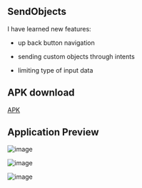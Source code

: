 ## SendObjects

I have learned new features:

- up back button navigation

- sending custom objects through intents

- limiting type of input data

## APK download

[APK](https://github.com/gauri547/SendObjects/releases/download/v7.0/app-debug.apk)

## Application Preview

![image](https://user-images.githubusercontent.com/81371138/117163005-de5f5000-ade0-11eb-993e-2c7aa58ea35b.png)

![image](https://user-images.githubusercontent.com/81371138/117163039-e4553100-ade0-11eb-9a00-f23f0f780c4e.png)

![image](https://user-images.githubusercontent.com/81371138/117163130-fe8f0f00-ade0-11eb-82fa-b6009082e18d.png)







